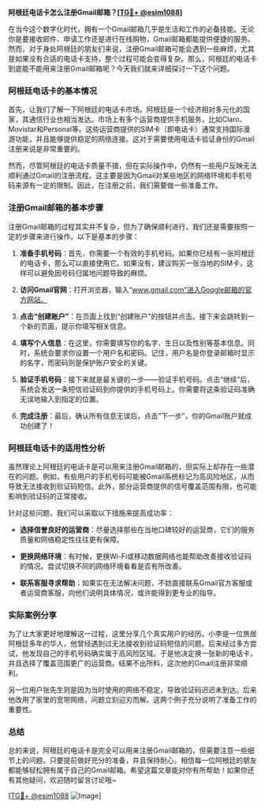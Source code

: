 **阿根廷电话卡怎么注册Gmail邮箱？[[TG💪+ @esim1088](https://t.me/s/esim1088)]**

在当今这个数字化时代，拥有一个Gmail邮箱几乎是生活和工作的必备技能。无论你是要接收邮件、申请工作还是进行在线购物，Gmail邮箱都能提供便捷的服务。然而，对于身处阿根廷的朋友们来说，注册Gmail邮箱可能会遇到一些麻烦，尤其是如果没有合适的电话卡支持，整个过程可能会变得复杂。那么，阿根廷的电话卡到底能不能用来注册Gmail邮箱呢？今天我们就来详细探讨一下这个问题。

### 阿根廷电话卡的基本情况

首先，让我们了解一下阿根廷的电话卡市场。阿根廷是一个经济相对多元化的国家，其通信行业也相当发达。市场上有多个运营商提供手机服务，比如Claro、Movistar和Personal等。这些运营商提供的SIM卡（即电话卡）通常支持国际漫游功能，并且能够提供稳定的网络连接。这对于需要使用电话卡验证身份的Gmail注册来说是非常重要的。

然而，尽管阿根廷的电话卡质量不错，但在实际操作中，仍然有一些用户反映无法顺利通过Gmail的注册流程。这主要是因为Gmail对某些地区的网络环境和手机号码来源有一定的限制。因此，在注册之前，我们需要做一些准备工作。

### 注册Gmail邮箱的基本步骤

注册Gmail邮箱的过程其实并不复杂，但为了确保顺利进行，我们还是需要按照一定的步骤来进行操作。以下是基本的步骤：

1. **准备手机号码**：首先，你需要一个有效的手机号码。如果你已经有一张阿根廷的电话卡，那么可以直接使用它。如果没有，建议购买一张当地的SIM卡，这样可以避免因号码归属地问题导致的麻烦。

2. **访问Gmail官网**：打开浏览器，输入“www.gmail.com”进入Google邮箱的官方网站。

3. **点击“创建账户”**：在页面上找到“创建账户”的按钮并点击。接下来会跳转到一个新的页面，提示你填写相关信息。

4. **填写个人信息**：在这里，你需要填写你的名字、生日以及性别等基本信息。同时，系统会要求你设置一个用户名和密码。记住，用户名是你登录邮箱时显示的名字，而密码则是保护账户安全的关键。

5. **验证手机号码**：接下来就是最关键的一步——验证手机号码。点击“继续”后，系统会发送一条短信验证码到你提供的手机号码上。你需要将这条验证码准确无误地输入到指定的位置。

6. **完成注册**：最后，确认所有信息无误后，点击“下一步”，你的Gmail账户就成功创建了！

### 阿根廷电话卡的适用性分析

虽然理论上阿根廷的电话卡是可以用来注册Gmail邮箱的，但实际上却存在一些潜在的问题。例如，有些用户的手机号码可能被Gmail系统标记为高风险地区，从而导致无法接收到验证码短信。此外，部分运营商提供的信号覆盖范围有限，也可能影响到验证码的正常接收。

针对这些问题，我们可以采取以下措施来提高成功率：

- **选择信誉良好的运营商**：尽量选择那些在当地口碑较好的运营商，它们的服务质量和网络稳定性往往更有保障。
  
- **更换网络环境**：有时候，更换Wi-Fi或移动数据网络也能帮助改善接收验证码的情况。尝试切换不同的网络环境看看是否有所改善。

- **联系客服寻求帮助**：如果实在无法解决问题，不妨直接联系Gmail官方客服或者运营商客服，向他们说明具体情况，或许能得到更专业的指导。

### 实际案例分享

为了让大家更好地理解这一过程，这里分享几个真实用户的经历。小李是一位旅居阿根廷多年的华人，他曾经遇到过无法接收到验证码短信的问题。后来经过多方尝试，他发现自己的手机号码确实属于高风险区域。于是他决定换一张新的电话卡，并且选择了覆盖范围更广的运营商。结果不出所料，这次他的Gmail注册非常顺利。

另一位用户张先生则是因为当时使用的网络不稳定，导致验证码迟迟未到达。后来他改用了家里的宽带网络，问题立刻迎刃而解。这两个例子充分说明了准备工作的重要性。

### 总结

总的来说，阿根廷的电话卡是完全可以用来注册Gmail邮箱的，但需要注意一些细节上的问题。只要提前做好充分的准备，并且保持耐心，相信每一位阿根廷的朋友都能够轻松拥有属于自己的Gmail邮箱。希望这篇文章能对你有所帮助！如果你还有其他疑问，欢迎随时留言讨论哦~

[[TG💪+ @esim1088](https://t.me/s/esim1088) ![Image](https://i.postimg.cc/4NQfJmqS/Snipaste-2025-05-13-00-14-12.png)]